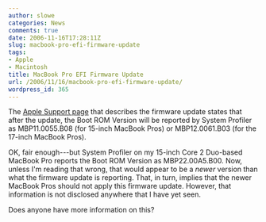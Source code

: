 ```yaml
---
author: slowe
categories: News
comments: true
date: 2006-11-16T17:28:11Z
slug: macbook-pro-efi-firmware-update
tags:
- Apple
- Macintosh
title: MacBook Pro EFI Firmware Update
url: /2006/11/16/macbook-pro-efi-firmware-update/
wordpress_id: 365
---
```


The [Apple Support page](http://www.apple.com/support/downloads/macbookproefifirmwareupdate12.html) that describes the firmware update states that after the update, the Boot ROM Version will be reported by System Profiler as MBP11.0055.B08 (for 15-inch MacBook Pros) or MBP12.0061.B03 (for the 17-inch MacBook Pros).

OK, fair enough---but System Profiler on my 15-inch Core 2 Duo-based MacBook Pro reports the Boot ROM Version as MBP22.00A5.B00. Now, unless I'm reading that wrong, that would appear to be a _newer_ version than what the firmware update is reporting. That, in turn, implies that the newer MacBook Pros should not apply this firmware update. However, that information is not disclosed anywhere that I have yet seen.

Does anyone have more information on this?
